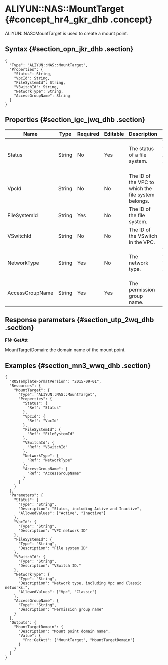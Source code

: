 # ALIYUN::NAS::MountTarget {#concept_hr4_gkr_dhb .concept}

ALIYUN::NAS::MountTarget is used to create a mount point.

## Syntax {#section_opn_jkr_dhb .section}

```
{
  "Type": "ALIYUN::NAS::MountTarget",
  "Properties": {
    "Status": String,
    "VpcId": String,
    "FileSystemId": String,
    "VSwitchId": String,
    "NetworkType": String,
    "AccessGroupName": String
  }
}
```

## Properties {#section_igc_jwq_dhb .section}

|Name|Type|Required|Editable|Description|Validity|
|----|----|--------|--------|-----------|--------|
|Status|String|No|Yes|The status of a file system.|Valid values: Active and Inactive.|
|VpcId|String|No|No|The ID of the VPC to which the file system belongs.|None|
|FileSystemId|String|Yes|No|The ID of the file system.|None|
|VSwitchId|String|No|No|The ID of the VSwitch in the VPC.|None|
|NetworkType|String|Yes|No|The network type.|Valid values: VPC and Classic.|
|AccessGroupName|String|Yes|Yes|The permission group name.|None|

## Response parameters {#section_utp_2wq_dhb .section}

**FN::GetAtt**

MountTargetDomain: the domain name of the mount point.

## Examples {#section_mn3_wwq_dhb .section}

```
{
  "ROSTemplateFormatVersion": "2015-09-01",
  "Resources": {
    "MountTarget": {
      "Type": "ALIYUN::NAS::MountTarget",
      "Properties": {
        "Status": {
          "Ref": "Status"
        },
        "VpcId": {
          "Ref": "VpcId"
        },
        "FileSystemId": {
          "Ref": "FileSystemId"
        },
        "VSwitchId": {
          "Ref": "VSwitchId"
        },
        "NetworkType": {
          "Ref": "NetworkType"
        },
        "AccessGroupName": {
          "Ref": "AccessGroupName"
        }
      }
    }
  },
  "Parameters": {
    "Status": {
      "Type": "String",
      "Description": "Status, including Active and Inactive",
      "AllowedValues": ["Active", "Inactive"]
    },
    "VpcId": {
      "Type": "String",
      "Description": "VPC network ID"
    },
    "FileSystemId": {
      "Type": "String",
      "Description": "File system ID"
    },
    "VSwitchId": {
      "Type": "String",
      "Description": "VSwitch ID."
    },
    "NetworkType": {
      "Type": "String",
      "Description": "Network type, including Vpc and Classic networks.",
      "AllowedValues": ["Vpc", "Classic"]
    },
    "AccessGroupName": {
      "Type": "String",
      "Description": "Permission group name"
    }
  },
  "Outputs": {
    "MountTargetDomain": {
      "Description": "Mount point domain name",
      "Value": {
        "Fn::GetAtt": ["MountTarget", "MountTargetDomain"]
      }
    }
  }
}
```

